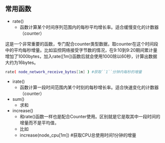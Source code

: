 ## 常用函数

- rate()
  - 函数计算某个时间序列范围内的每秒平均增长率。适合缓慢变化的计数器（counter）

这是一个非常重要的函数，专门配合counter类型数据，取counter在这个时间段中的平均每秒增量。比如监控网络接受字节数的情况，在9:10到9:20期间累计量增加了1000bytes，加入rate([1m])函数后就会使用1000除以60秒，计算出数据大约为16bytes。

```sh
rate( node_network_receive_bytes[1m] ) #获取``1``分钟内每秒的增量
```

- irate()
  - 函数计算一段时间范围内某个时刻的每秒增长率。适合快速变化的计数器（counter）
- sum()
  - 求和
- increase()
  - 和rate()函数一样也是配合Counter使用。区别就是它是取其中一段时间的增量而不是平均值，
  - 比如
  - increase(node_cpu[1m])    #获取CPU总使用时间1分钟的增量